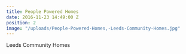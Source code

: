 ```yaml
---
title: People Powered Homes
date: 2016-11-23 14:49:00 Z
position: 2
image: "/uploads/People-Powered-Homes,-Leeds-Community-Homes.jpg"
---
```


Leeds Community Homes